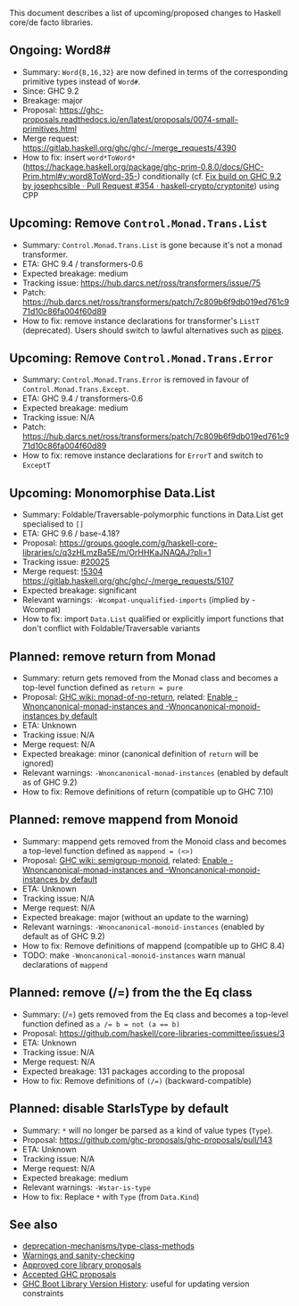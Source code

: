 This document describes a list of upcoming/proposed changes to Haskell core/de facto libraries.

Ongoing: Word8#
----

* Summary: `Word{8,16,32}` are now defined in terms of the corresponding primitive types instead of `Word#`.
* Since: GHC 9.2
* Breakage: major
* Proposal: https://ghc-proposals.readthedocs.io/en/latest/proposals/0074-small-primitives.html
* Merge request: https://gitlab.haskell.org/ghc/ghc/-/merge_requests/4390
* How to fix: insert `word*ToWord*` (https://hackage.haskell.org/package/ghc-prim-0.8.0/docs/GHC-Prim.html#v:word8ToWord-35-) conditionally (cf. [Fix build on GHC 9.2 by josephcsible · Pull Request #354 · haskell-crypto/cryptonite](https://github.com/haskell-crypto/cryptonite/pull/354/files)) using CPP

Upcoming: Remove `Control.Monad.Trans.List`
----

* Summary: `Control.Monad.Trans.List` is gone because it's not a monad transformer.
* ETA: GHC 9.4 / transformers-0.6
* Expected breakage: medium
* Tracking issue: https://hub.darcs.net/ross/transformers/issue/75
* Patch: https://hub.darcs.net/ross/transformers/patch/7c809b6f9db019ed761c971d10c86fa004f60d89
* How to fix: remove instance declarations for transformer's `ListT` (deprecated).
    Users should switch to lawful alternatives such as [pipes](https://hackage.haskell.org/package/pipes-4.3.16/docs/Pipes.html#g:5).

Upcoming: Remove `Control.Monad.Trans.Error`
----

* Summary: `Control.Monad.Trans.Error` is removed in favour of `Control.Monad.Trans.Except`.
* ETA: GHC 9.4 / transformers-0.6
* Expected breakage: medium
* Tracking issue: N/A
* Patch: https://hub.darcs.net/ross/transformers/patch/7c809b6f9db019ed761c971d10c86fa004f60d89
* How to fix: remove instance declarations for `ErrorT` and switch to `ExceptT`

Upcoming: Monomorphise Data.List
----

* Summary: Foldable/Traversable-polymorphic functions in Data.List get specialised to `[]`
* ETA: GHC 9.6 / base-4.18?
* Proposal: https://groups.google.com/g/haskell-core-libraries/c/q3zHLmzBa5E/m/OrHHKaJNAQAJ?pli=1
* Tracking issue: [#20025](https://gitlab.haskell.org/ghc/ghc/-/issues/20025)
* Merge request: [!5304](https://gitlab.haskell.org/ghc/ghc/-/merge_requests/5304)
https://gitlab.haskell.org/ghc/ghc/-/merge_requests/5107
* Expected breakage: significant
* Relevant warnings: `-Wcompat-unqualified-imports` (implied by -Wcompat)
* How to fix: import `Data.List` qualified or explicitly import functions that don't conflict with Foldable/Traversable variants

Planned: remove return from Monad
----

* Summary: return gets removed from the Monad class and becomes a top-level function defined as `return = pure`
* Proposal: [GHC wiki: monad-of-no-return](https://gitlab.haskell.org/ghc/ghc/-/wikis/proposal/monad-of-no-return), related: [Enable -Wnoncanonical-monad-instances and -Wnoncanonical-monoid-instances by default](https://github.com/ghc-proposals/ghc-proposals/pull/314)
* ETA: Unknown
* Tracking issue: N/A
* Merge request: N/A
* Expected breakage: minor (canonical definition of `return` will be ignored)
* Relevant warnings: `-Wnoncanonical-monad-instances` (enabled by default as of GHC 9.2)
* How to fix: Remove definitions of return (compatible up to GHC 7.10)

Planned: remove mappend from Monoid
----

* Summary: mappend gets removed from the Monoid class and becomes a top-level function defined as `mappend = (<>)`
* Proposal: [GHC wiki: semigroup-monoid](https://gitlab.haskell.org/ghc/ghc/-/wikis/proposal/semigroup-monoid), related: [Enable -Wnoncanonical-monad-instances and -Wnoncanonical-monoid-instances by default](https://github.com/ghc-proposals/ghc-proposals/pull/314)
* ETA: Unknown
* Tracking issue: N/A
* Merge request: N/A
* Expected breakage: major (without an update to the warning)
* Relevant warnings: `-Wnoncanonical-monoid-instances` (enabled by default as of GHC 9.2)
* How to fix: Remove definitions of mappend (compatible up to GHC 8.4)
* TODO: make `-Wnoncanonical-monoid-instances` warn manual declarations of `mappend`

Planned: remove (/=) from the the Eq class
----

* Summary: (/=) gets removed from the Eq class and becomes a top-level function defined as `a /= b = not (a == b)`
* Proposal: https://github.com/haskell/core-libraries-committee/issues/3
* ETA: Unknown
* Tracking issue: N/A
* Merge request: N/A
* Expected breakage: 131 packages according to the proposal
* How to fix: Remove definitions of `(/=)` (backward-compatible)


Planned: disable StarIsType by default
----

* Summary: `*` will no longer be parsed as a kind of value types (`Type`).
* Proposal: https://github.com/ghc-proposals/ghc-proposals/pull/143
* ETA: Unknown
* Tracking issue: N/A
* Merge request: N/A
* Expected breakage: medium
* Relevant warnings: `-Wstar-is-type`
* How to fix: Replace `*` with `Type` (from `Data.Kind`)

See also
----

* [deprecation-mechanisms/type-class-methods](https://gitlab.haskell.org/ghc/ghc/-/wikis/design/deprecation-mechanisms/type-class-methods)
* [Warnings and sanity-checking](https://downloads.haskell.org/~ghc/latest/docs/html/users_guide/using-warnings.html)
* [Approved core library proposals](https://github.com/haskell/core-libraries-committee/issues?q=is%3Aissue+is%3Aclosed+label%3Aapproved)
* [Accepted GHC proposals](https://github.com/ghc-proposals/ghc-proposals/pulls?q=is%3Apr+is%3Aclosed+label%3AAccepted)
* [GHC Boot Library Version History](https://gitlab.haskell.org/ghc/ghc/-/wikis/commentary/libraries/version-history): useful for updating version constraints